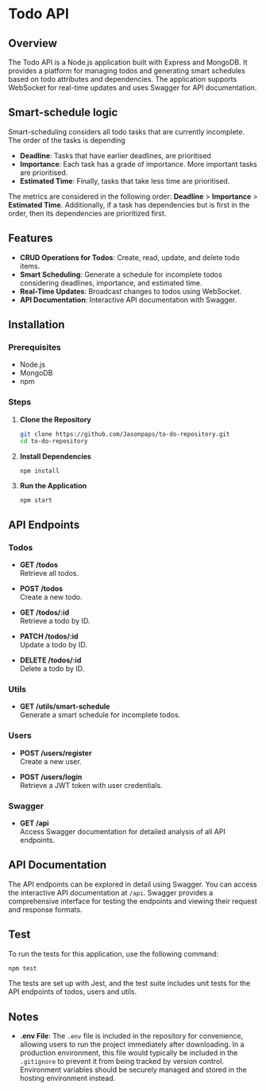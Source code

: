# Todo API

## Overview

The Todo API is a Node.js application built with Express and MongoDB. It provides a platform for managing todos and generating smart schedules based on todo attributes and dependencies. The application supports WebSocket for real-time updates and uses Swagger for API documentation.

## Smart-schedule logic

Smart-scheduling considers all todo tasks that are currently incomplete. The order of the tasks is depending

- **Deadline**: Tasks that have earlier deadlines, are prioritised
- **Importance**: Each task has a grade of importance. More important tasks are prioritised.
- **Estimated Time**: Finally, tasks that take less time are prioritised.

The metrics are considered in the following order: **Deadline** > **Importance** > **Estimated Time**. Additionally, if a task has dependencies but is first in the order, then its dependencies are prioritized first.

## Features

- **CRUD Operations for Todos**: Create, read, update, and delete todo items.
- **Smart Scheduling**: Generate a schedule for incomplete todos considering deadlines, importance, and estimated time.
- **Real-Time Updates**: Broadcast changes to todos using WebSocket.
- **API Documentation**: Interactive API documentation with Swagger.

## Installation

### Prerequisites

- Node.js
- MongoDB
- npm

### Steps

1. **Clone the Repository**

   ```bash
   git clone https://github.com/Jasonpaps/to-do-repository.git
   cd to-do-repository
   ```

2. **Install Dependencies**

   ```base
   npm install
   ```

3. **Run the Application**
   ```base
   npm start
   ```

## API Endpoints

### Todos

- **GET /todos**  
  Retrieve all todos.

- **POST /todos**  
  Create a new todo.

- **GET /todos/:id**  
  Retrieve a todo by ID.

- **PATCH /todos/:id**  
  Update a todo by ID.

- **DELETE /todos/:id**  
  Delete a todo by ID.

### Utils

- **GET /utils/smart-schedule**  
  Generate a smart schedule for incomplete todos.

### Users

- **POST /users/register**  
  Create a new user.

- **POST /users/login**  
  Retrieve a JWT token with user credentials.

### Swagger

- **GET /api**  
  Access Swagger documentation for detailed analysis of all API endpoints.


## API Documentation

The API endpoints can be explored in detail using Swagger. You can access the interactive API documentation at `/api`. Swagger provides a comprehensive interface for testing the endpoints and viewing their request and response formats.

## Test
To run the tests for this application, use the following command:

```bash
npm test
```
The tests are set up with Jest, and the test suite includes unit tests for the API endpoints of todos, users and utils.

## Notes
- **.env File**: The `.env` file is included in the repository for convenience, allowing users to run the project immediately after downloading. In a production environment, this file would typically be included in the `.gitignore` to prevent it from being tracked by version control. Environment variables should be securely managed and stored in the hosting environment instead.